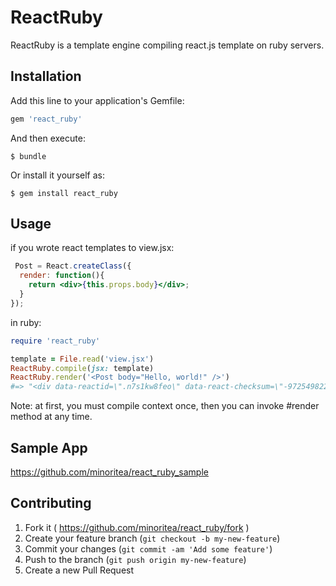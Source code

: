 # ReactRuby

ReactRuby is a template engine compiling react.js template
  on ruby servers.

## Installation

Add this line to your application's Gemfile:

```ruby
gem 'react_ruby'
```

And then execute:

    $ bundle

Or install it yourself as:

    $ gem install react_ruby

## Usage

if you wrote react templates to view.jsx:
```jsx
 Post = React.createClass({
  render: function(){
    return <div>{this.props.body}</div>;
  }
});
```

in ruby:
```ruby
require 'react_ruby'

template = File.read('view.jsx')
ReactRuby.compile(jsx: template)
ReactRuby.render('<Post body="Hello, world!" />')
#=> "<div data-reactid=\".n7s1kw8feo\" data-react-checksum=\"-972549822\">Hello, world!</div>"
```

Note: at first, you must compile context once, then you can invoke #render method at any time.

## Sample App

https://github.com/minoritea/react_ruby_sample

## Contributing

1. Fork it ( https://github.com/minoritea/react_ruby/fork )
2. Create your feature branch (`git checkout -b my-new-feature`)
3. Commit your changes (`git commit -am 'Add some feature'`)
4. Push to the branch (`git push origin my-new-feature`)
5. Create a new Pull Request
